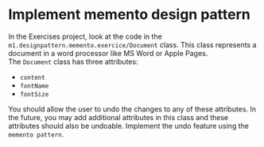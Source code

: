 # Implement memento design pattern

In the Exercises project, look at the code in the `m1.designpattern.memento.exercice/Document` class.
This class represents a document in a word processor like MS Word or Apple Pages.  
The `Document` class has three attributes:
- `content`
- `fontName`
- `fontSize`

You should allow the user to undo the changes to any of these attributes.
In the future, you may add additional attributes in this class and these attributes should also be undoable.
Implement the undo feature using the `memento pattern`. 